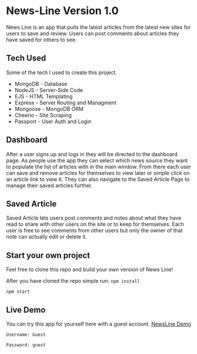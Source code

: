 # News-Line Version 1.0
News Line is an app that pulls the latest articles from the latest new sites for users to save and review. Users can post comments about articles they have saved for others to see.

## Tech Used

Some of the tech I used to create this project.
* MongoDB   - Database
* NodeJS    - Server-Side Code
* EJS       - HTML Templating
* Express   - Server Routing and Managment
* Mongoose  - MongoDB ORM
* Cheerio   - Site Scraping
* Passport  - User Auth and Login

## Dashboard

After a user signs up and logs in they will be directed to the dashboard page. As people use the app they can select which news source they want to populate the list of articles with in the main window. From there each user can save and remove articles for themselves to view later or simple click on an article link to view it. They can also navigate to the Saved Article Page to manage their saved articles further.

## Saved Article

Saved Article lets users post comments and notes about what they have read to share with other users on the site or to keep for themselves. Each user is free to see comments from other users but only the owner of that note can actually edit or delete it.


## Start your own project

Feel free to clone this repo and build your own version of News Line!

After you have cloned the repo simple run:
`npm install`

`npm start`

## Live Demo

You can try this app for yourself here with a guest account.
[NewsLine Demo](https://thawing-spire-14813.herokuapp.com/dashboard)

`Username: Guest`

`Password: guest`




